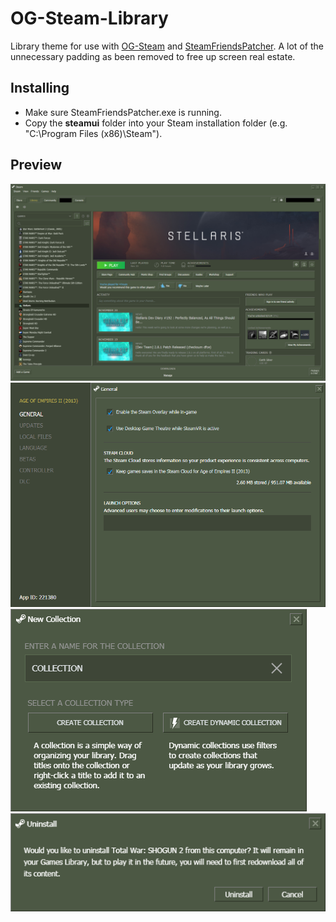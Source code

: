 # OG-Steam-Library
Library theme for use with <a href="https://github.com/ungstein/OG-Steam">OG-Steam</a> and <a href="https://github.com/PhantomGamers/SteamFriendsPatcher">SteamFriendsPatcher<a>. A lot of the unnecessary padding as been removed to free up screen real estate.

Installing
-

* Make sure SteamFriendsPatcher.exe is running.
* Copy the **steamui** folder into your Steam installation folder (e.g. "C:\Program Files (x86)\Steam").

 Preview
 -
 ![Preview](media/OG-Steam-Library.png)
 ![Preview](media/AppDetails.png)
 ![Preview](media/NewCollection.png)
 ![Preview](media/Uninstall.png)
 
